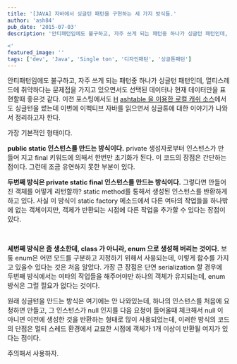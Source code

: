 ```yaml
---
title: '[JAVA] 자바에서 싱글턴 패턴을 구현하는 세 가지 방식들.'
author: 'ash84'
pub_date: '2015-07-03'
description: '안티패턴임에도 불구하고, 자주 쓰게 되는 패턴중 하나가 싱글턴 패턴인데, 멀티스레드에 취약하다는 문제점을 가지고 있으면서도 선택된 데이터나 현재 데이터만을 표현할때 좋은것 같다. 이전 포스팅에서도 [H](http://ash84.tistory.com/762) [ashtable 을 이용한 로컬 캐쉬 소스](http://ash84.tistory.com/762)에서도 싱글턴을 썼는데 이번에 이펙티브 자바를 읽으면서 싱글톤에 대한 이야기가 나와서 정리하고자 한다. 

<'
featured_image: ''
tags: ['dev', 'Java', 'Single ton', '디자인패턴', '싱글톤패턴']
---
```



<span style="font-size: 11pt; ">안티패턴임에도 불구하고, 자주 쓰게 되는 패턴중 하나가 싱글턴 패턴인데, 멀티스레드에 취약하다는 문제점을 가지고 있으면서도 선택된 데이터나 현재 데이터만을 표현할때 좋은것 같다. 이전 포스팅에서도 [H](http://ash84.tistory.com/762) [ashtable 을 이용한 로컬 캐쉬 소스](http://ash84.tistory.com/762)에서도 싱글턴을 썼는데 이번에 이펙티브 자바를 읽으면서 싱글톤에 대한 이야기가 나와서 정리하고자 한다. </span>

<span style="font-size: 11pt; ">가장 기본적인 형태이다. </span>

<script src="https://gist.github.com/3918482.js"></script>

<span style="font-size: 11pt; ">**public static 인스턴스를 만드는 방식이다.** private 생성자로부터 인스턴스가 만들어 지고 final 키워드에 의해서 한번만 초기화가 된다. 이 코드의 장점은 간단하는 점이다. 그런데 조금 유연하지 못한 부분이 있다. </span>

<span style="font-size: 11pt; ">**두번째 방식은 private static final 인스턴스를 만드는 방식이다.** 그렇다면 만들어진 객체를 어떻게 리턴할까? static method를 통해서 생성된 인스턴스를 반환하게 하고 있다. 사실 이 방식이 static factory 메소드에서 다른 여타의 작업들을 하나밖에 없는 객체이지만, 객제가 반환되는 시점에 다른 작업을 추가할 수 있다는 장점이 있다.</span>

<span style="font-size: 11pt; "> </span>

<script src="https://gist.github.com/3918471.js"></script>

<span style="font-size: 11pt; ">**세번째 방식은 좀 생소한데, class 가 아니라, enum 으로 생성해 버리는 것이다.** 보통 enum은 어떤 모드를 구분하고 지정하기 위해서 사용되는데, 이렇게 함수를 가지고 있을수 있다는 것은 처음 알았다. 가장 큰 장점은 단연 serialization 할 경우에 두번째 방식에서는 여타의 작업들을 해주어야만 하나의 객체가 유지되는데, enum 방식은 그럴 필요가 없다는 것이다. </span>

<script src="https://gist.github.com/3918487.js"></script>

<span style="font-size: 11pt; ">원래 싱글턴을 만드는 방식은 여기에는 안 나와있는데, 하나의 인스턴스를 처음에 요청하면 만들고, 그 인스턴스가 null 인지를 다음 요청이 들어올때 체크해서 null 이 아니면 이전에 생성한 것을 반환하는 형태로 많이 사용되었는데, 이러한 방식의 코드의 단점은 멀티 스레드 환경에서 교묘한 시점에 객체가 1개 이상이 반환될 여지가 있다는 점이다. </span>

<span style="font-size: 11pt; ">주의해서 사용하자. </span>



